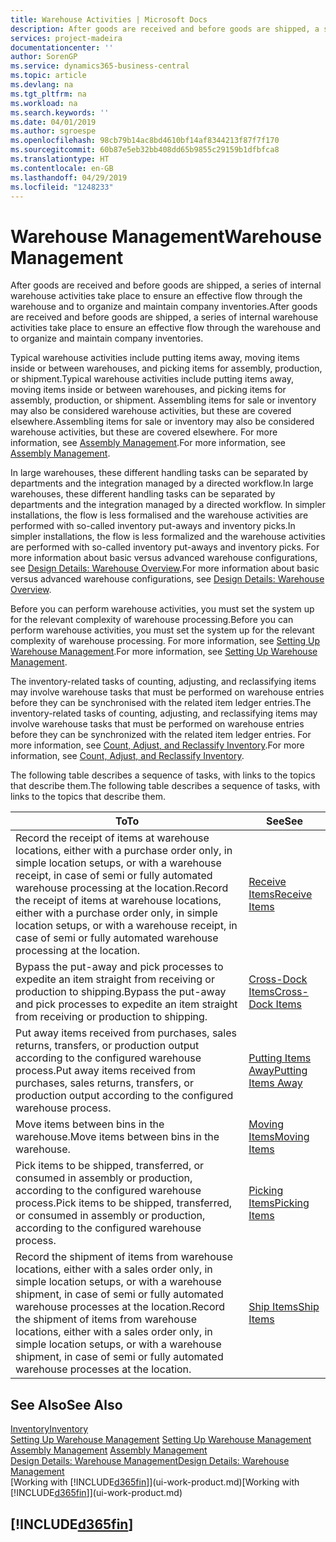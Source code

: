 ```yaml
---
title: Warehouse Activities | Microsoft Docs
description: After goods are received and before goods are shipped, a series of internal warehouse activities take place to ensure an effective flow through the warehouse and to organize and maintain company inventories.
services: project-madeira
documentationcenter: ''
author: SorenGP
ms.service: dynamics365-business-central
ms.topic: article
ms.devlang: na
ms.tgt_pltfrm: na
ms.workload: na
ms.search.keywords: ''
ms.date: 04/01/2019
ms.author: sgroespe
ms.openlocfilehash: 98cb79b14ac8bd4610bf14af8344213f87f7f170
ms.sourcegitcommit: 60b87e5eb32bb408dd65b9855c29159b1dfbfca8
ms.translationtype: HT
ms.contentlocale: en-GB
ms.lasthandoff: 04/29/2019
ms.locfileid: "1248233"
---
```

# <a name="warehouse-management"></a><span data-ttu-id="9b60d-103">Warehouse Management</span><span class="sxs-lookup"><span data-stu-id="9b60d-103">Warehouse Management</span></span>
<span data-ttu-id="9b60d-104">After goods are received and before goods are shipped, a series of internal warehouse activities take place to ensure an effective flow through the warehouse and to organize and maintain company inventories.</span><span class="sxs-lookup"><span data-stu-id="9b60d-104">After goods are received and before goods are shipped, a series of internal warehouse activities take place to ensure an effective flow through the warehouse and to organize and maintain company inventories.</span></span>

<span data-ttu-id="9b60d-105">Typical warehouse activities include putting items away, moving items inside or between warehouses, and picking items for assembly, production, or shipment.</span><span class="sxs-lookup"><span data-stu-id="9b60d-105">Typical warehouse activities include putting items away, moving items inside or between warehouses, and picking items for assembly, production, or shipment.</span></span> <span data-ttu-id="9b60d-106">Assembling items for sale or inventory may also be considered warehouse activities, but these are covered elsewhere.</span><span class="sxs-lookup"><span data-stu-id="9b60d-106">Assembling items for sale or inventory may also be considered warehouse activities, but these are covered elsewhere.</span></span> <span data-ttu-id="9b60d-107">For more information, see [Assembly Management](assembly-assemble-items.md).</span><span class="sxs-lookup"><span data-stu-id="9b60d-107">For more information, see [Assembly Management](assembly-assemble-items.md).</span></span>  

<span data-ttu-id="9b60d-108">In large warehouses, these different handling tasks can be separated by departments and the integration managed by a directed workflow.</span><span class="sxs-lookup"><span data-stu-id="9b60d-108">In large warehouses, these different handling tasks can be separated by departments and the integration managed by a directed workflow.</span></span> <span data-ttu-id="9b60d-109">In simpler installations, the flow is less formalised and the warehouse activities are performed with so-called inventory put-aways and inventory picks.</span><span class="sxs-lookup"><span data-stu-id="9b60d-109">In simpler installations, the flow is less formalized and the warehouse activities are performed with so-called inventory put-aways and inventory picks.</span></span> <span data-ttu-id="9b60d-110">For more information about basic versus advanced warehouse configurations, see [Design Details: Warehouse Overview](design-details-warehouse-overview.md).</span><span class="sxs-lookup"><span data-stu-id="9b60d-110">For more information about basic versus advanced warehouse configurations, see [Design Details: Warehouse Overview](design-details-warehouse-overview.md).</span></span>

<span data-ttu-id="9b60d-111">Before you can perform warehouse activities, you must set the system up for the relevant complexity of warehouse processing.</span><span class="sxs-lookup"><span data-stu-id="9b60d-111">Before you can perform warehouse activities, you must set the system up for the relevant complexity of warehouse processing.</span></span> <span data-ttu-id="9b60d-112">For more information, see [Setting Up Warehouse Management](warehouse-setup-warehouse.md).</span><span class="sxs-lookup"><span data-stu-id="9b60d-112">For more information, see [Setting Up Warehouse Management](warehouse-setup-warehouse.md).</span></span>

<span data-ttu-id="9b60d-113">The inventory-related tasks of counting, adjusting, and reclassifying items may involve warehouse tasks that must be performed on warehouse entries before they can be synchronised with the related item ledger entries.</span><span class="sxs-lookup"><span data-stu-id="9b60d-113">The inventory-related tasks of counting, adjusting, and reclassifying items may involve warehouse tasks that must be performed on warehouse entries before they can be synchronized with the related item ledger entries.</span></span> <span data-ttu-id="9b60d-114">For more information, see [Count, Adjust, and Reclassify Inventory](inventory-how-count-adjust-reclassify.md).</span><span class="sxs-lookup"><span data-stu-id="9b60d-114">For more information, see [Count, Adjust, and Reclassify Inventory](inventory-how-count-adjust-reclassify.md).</span></span>

 <span data-ttu-id="9b60d-115">The following table describes a sequence of tasks, with links to the topics that describe them.</span><span class="sxs-lookup"><span data-stu-id="9b60d-115">The following table describes a sequence of tasks, with links to the topics that describe them.</span></span>   

|<span data-ttu-id="9b60d-116">**To**</span><span class="sxs-lookup"><span data-stu-id="9b60d-116">**To**</span></span>|<span data-ttu-id="9b60d-117">**See**</span><span class="sxs-lookup"><span data-stu-id="9b60d-117">**See**</span></span>|  
|------------|-------------|  
|<span data-ttu-id="9b60d-118">Record the receipt of items at warehouse locations, either with a purchase order only, in simple location setups, or with a warehouse receipt, in case of semi or fully automated warehouse processing at the location.</span><span class="sxs-lookup"><span data-stu-id="9b60d-118">Record the receipt of items at warehouse locations, either with a purchase order only, in simple location setups, or with a warehouse receipt, in case of semi or fully automated warehouse processing at the location.</span></span>|[<span data-ttu-id="9b60d-119">Receive Items</span><span class="sxs-lookup"><span data-stu-id="9b60d-119">Receive Items</span></span>](warehouse-how-receive-items.md)|
|<span data-ttu-id="9b60d-120">Bypass the put-away and pick processes to expedite an item straight from receiving or production to shipping.</span><span class="sxs-lookup"><span data-stu-id="9b60d-120">Bypass the put-away and pick processes to expedite an item straight from receiving or production to shipping.</span></span>|[<span data-ttu-id="9b60d-121">Cross-Dock Items</span><span class="sxs-lookup"><span data-stu-id="9b60d-121">Cross-Dock Items</span></span>](warehouse-how-to-cross-dock-items.md)|    
|<span data-ttu-id="9b60d-122">Put away items received from purchases, sales returns, transfers, or production output according to the configured warehouse process.</span><span class="sxs-lookup"><span data-stu-id="9b60d-122">Put away items received from purchases, sales returns, transfers, or production output according to the configured warehouse process.</span></span>|[<span data-ttu-id="9b60d-123">Putting Items Away</span><span class="sxs-lookup"><span data-stu-id="9b60d-123">Putting Items Away</span></span>](warehouse-put-away-items.md)|
|<span data-ttu-id="9b60d-124">Move items between bins in the warehouse.</span><span class="sxs-lookup"><span data-stu-id="9b60d-124">Move items between bins in the warehouse.</span></span>|[<span data-ttu-id="9b60d-125">Moving Items</span><span class="sxs-lookup"><span data-stu-id="9b60d-125">Moving Items</span></span>](warehouse-move-items.md)|
|<span data-ttu-id="9b60d-126">Pick items to be shipped, transferred, or consumed in assembly or production, according to the configured warehouse process.</span><span class="sxs-lookup"><span data-stu-id="9b60d-126">Pick items to be shipped, transferred, or consumed in assembly or production, according to the configured warehouse process.</span></span>|[<span data-ttu-id="9b60d-127">Picking Items</span><span class="sxs-lookup"><span data-stu-id="9b60d-127">Picking Items</span></span>](warehouse-pick-items.md)|
|<span data-ttu-id="9b60d-128">Record the shipment of items from warehouse locations, either with a sales order only, in simple location setups, or with a warehouse shipment, in case of semi or fully automated warehouse processes at the location.</span><span class="sxs-lookup"><span data-stu-id="9b60d-128">Record the shipment of items from warehouse locations, either with a sales order only, in simple location setups, or with a warehouse shipment, in case of semi or fully automated warehouse processes at the location.</span></span>|[<span data-ttu-id="9b60d-129">Ship Items</span><span class="sxs-lookup"><span data-stu-id="9b60d-129">Ship Items</span></span>](warehouse-how-ship-items.md)|  

## <a name="see-also"></a><span data-ttu-id="9b60d-130">See Also</span><span class="sxs-lookup"><span data-stu-id="9b60d-130">See Also</span></span>  
[<span data-ttu-id="9b60d-131">Inventory</span><span class="sxs-lookup"><span data-stu-id="9b60d-131">Inventory</span></span>](inventory-manage-inventory.md)  
<span data-ttu-id="9b60d-132">[Setting Up Warehouse Management](warehouse-setup-warehouse.md)   </span><span class="sxs-lookup"><span data-stu-id="9b60d-132">[Setting Up Warehouse Management](warehouse-setup-warehouse.md)   </span></span>  
<span data-ttu-id="9b60d-133">[Assembly Management](assembly-assemble-items.md)  </span><span class="sxs-lookup"><span data-stu-id="9b60d-133">[Assembly Management](assembly-assemble-items.md)  </span></span>  
[<span data-ttu-id="9b60d-134">Design Details: Warehouse Management</span><span class="sxs-lookup"><span data-stu-id="9b60d-134">Design Details: Warehouse Management</span></span>](design-details-warehouse-management.md)  
<span data-ttu-id="9b60d-135">[Working with [!INCLUDE[d365fin](includes/d365fin_md.md)]](ui-work-product.md)</span><span class="sxs-lookup"><span data-stu-id="9b60d-135">[Working with [!INCLUDE[d365fin](includes/d365fin_md.md)]](ui-work-product.md)</span></span>  

## [!INCLUDE[d365fin](includes/free_trial_md.md)]  
